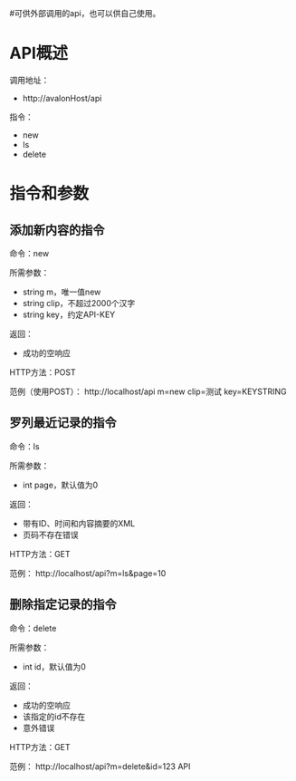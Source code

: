 #可供外部调用的api，也可以供自己使用。

# API概述 #

调用地址：
  * http://avalonHost/api

指令：
  * new
  * ls
  * delete

# 指令和参数 #

## 添加新内容的指令 ##

命令：new

所需参数：

  * string m，唯一值new
  * string clip，不超过2000个汉字
  * string key，约定API-KEY

返回：
  * 成功的空响应

HTTP方法：POST

范例（使用POST）：
http://localhost/api
m=new
clip=测试
key=KEYSTRING

## 罗列最近记录的指令 ##

命令：ls

所需参数：
  * int page，默认值为0

返回：
  * 带有ID、时间和内容摘要的XML
  * 页码不存在错误

HTTP方法：GET

范例：
http://localhost/api?m=ls&page=10

## 删除指定记录的指令 ##

命令：delete

所需参数：
  * int id，默认值为0

返回：
  * 成功的空响应
  * 该指定的id不存在
  * 意外错误

HTTP方法：GET

范例：
http://localhost/api?m=delete&id=123
API